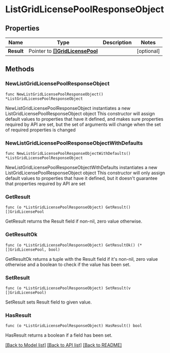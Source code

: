 # ListGridLicensePoolResponseObject

## Properties

Name | Type | Description | Notes
------------ | ------------- | ------------- | -------------
**Result** | Pointer to [**[]GridLicensePool**](GridLicensePool.md) |  | [optional] 

## Methods

### NewListGridLicensePoolResponseObject

`func NewListGridLicensePoolResponseObject() *ListGridLicensePoolResponseObject`

NewListGridLicensePoolResponseObject instantiates a new ListGridLicensePoolResponseObject object
This constructor will assign default values to properties that have it defined,
and makes sure properties required by API are set, but the set of arguments
will change when the set of required properties is changed

### NewListGridLicensePoolResponseObjectWithDefaults

`func NewListGridLicensePoolResponseObjectWithDefaults() *ListGridLicensePoolResponseObject`

NewListGridLicensePoolResponseObjectWithDefaults instantiates a new ListGridLicensePoolResponseObject object
This constructor will only assign default values to properties that have it defined,
but it doesn't guarantee that properties required by API are set

### GetResult

`func (o *ListGridLicensePoolResponseObject) GetResult() []GridLicensePool`

GetResult returns the Result field if non-nil, zero value otherwise.

### GetResultOk

`func (o *ListGridLicensePoolResponseObject) GetResultOk() (*[]GridLicensePool, bool)`

GetResultOk returns a tuple with the Result field if it's non-nil, zero value otherwise
and a boolean to check if the value has been set.

### SetResult

`func (o *ListGridLicensePoolResponseObject) SetResult(v []GridLicensePool)`

SetResult sets Result field to given value.

### HasResult

`func (o *ListGridLicensePoolResponseObject) HasResult() bool`

HasResult returns a boolean if a field has been set.


[[Back to Model list]](../README.md#documentation-for-models) [[Back to API list]](../README.md#documentation-for-api-endpoints) [[Back to README]](../README.md)


